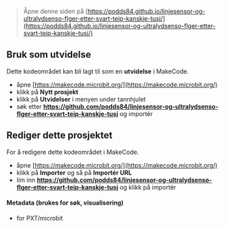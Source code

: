 
> Åpne denne siden på [https://podds84.github.io/linjesensor-og-ultralydsenso-flger-etter-svart-teip-kanskje-tusj/](https://podds84.github.io/linjesensor-og-ultralydsenso-flger-etter-svart-teip-kanskje-tusj/)

## Bruk som utvidelse

Dette kodeområdet kan bli lagt til som en **utvidelse** i MakeCode.

* åpne [https://makecode.microbit.org/](https://makecode.microbit.org/)
* klikk på **Nytt prosjekt**
* klikk på **Utvidelser** i menyen under tannhjulet
* søk etter **https://github.com/podds84/linjesensor-og-ultralydsenso-flger-etter-svart-teip-kanskje-tusj** og importér

## Rediger dette prosjektet

For å redigere dette kodeområdet i MakeCode.

* åpne [https://makecode.microbit.org/](https://makecode.microbit.org/)
* klikk på **Importer** og så på **Importér URL**
* lim inn **https://github.com/podds84/linjesensor-og-ultralydsenso-flger-etter-svart-teip-kanskje-tusj** og klikk på importér

#### Metadata (brukes for søk, visualisering)

* for PXT/microbit
<script src="https://makecode.com/gh-pages-embed.js"></script><script>makeCodeRender("{{ site.makecode.home_url }}", "{{ site.github.owner_name }}/{{ site.github.repository_name }}");</script>
